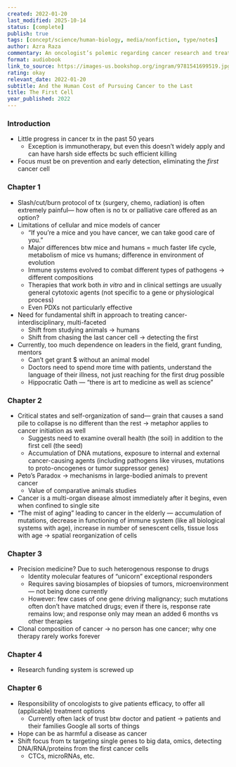 ```yaml
---
created: 2022-01-20
last_modified: 2025-10-14
status: [complete]
publish: true
tags: [concept/science/human-biology, media/nonfiction, type/notes]
author: Azra Raza
commentary: An oncologist’s polemic regarding cancer research and treatment, bolstered by personal accounts of her patients, friends, and family who have suffered through the disease. Raza does not hold back in critiquing the current trajectory of cancer therapies, arguing convincingly that we should shift our focus from the slash, poison, burn approach of surgery, chemo, and radiation to prevention and detection of the very first cancer cells.
format: audiobook
link_to_source: https://images-us.bookshop.org/ingram/9781541699519.jpg?v=9d43bfa03533460adcfde34bfb67ff6b
rating: okay
relevant_date: 2022-01-20
subtitle: And the Human Cost of Pursuing Cancer to the Last
title: The First Cell
year_published: 2022
---
```


### Introduction

- Little progress in cancer tx in the past 50 years
    - Exception is immunotherapy, but even this doesn’t widely apply and can have harsh side effects bc such efficient killing
- Focus must be on prevention and early detection, eliminating the *first* cancer cell

### Chapter 1

- Slash/cut/burn protocol of tx (surgery, chemo, radiation) is often extremely painful— how often is no tx or palliative care offered as an option?
- Limitations of cellular and mice models of cancer
    - “If you’re a mice and you have cancer, we can take good care of you.”
    - Major differences btw mice and humans = much faster life cycle, metabolism of mice vs humans; difference in environment of evolution
    - Immune systems evolved to combat different types of pathogens → different compositions
    - Therapies that work both *in vitro* and in clinical settings are usually general cytotoxic agents (not specific to a gene or physiological process)
    - Even PDXs not particularly effective
- Need for fundamental shift in approach to treating cancer- interdisciplinary, multi-faceted
    - Shift from studying animals → humans
    - Shift from chasing the last cancer cell → detecting the first
- Currently, too much dependence on leaders in the field, grant funding, mentors
    - Can’t get grant $ without an animal model
    - Doctors need to spend more time with patients, understand the language of their illness, not just reaching for the first drug possible
    - Hippocratic Oath — “there is art to medicine as well as science”

### Chapter 2

- Critical states and self-organization of sand— grain that causes a sand pile to collapse is no different than the rest → metaphor applies to cancer initiation as well
    - Suggests need to examine overall health (the soil) in addition to the first cell (the seed)
    - Accumulation of DNA mutations, exposure to internal and external cancer-causing agents (including pathogens like viruses, mutations to proto-oncogenes or tumor suppressor genes)
- Peto’s Paradox → mechanisms in large-bodied animals to prevent cancer
    - Value of comparative animals studies
- Cancer is a multi-organ disease almost immediately after it begins, even when confined to single site
- “The mist of aging” leading to cancer in the elderly — accumulation of mutations, decrease in functioning of immune system (like all biological systems with age), increase in number of senescent cells, tissue loss with age → spatial reorganization of cells

### Chapter 3

- Precision medicine? Due to such heterogenous response to drugs
    - Identity molecular features of “unicorn” exceptional responders
    - Requires saving biosamples of biopsies of tumors, microenvironment— not being done currently
    - However: few cases of one gene driving malignancy; such mutations often don’t have matched drugs; even if there is, response rate remains low; and response only may mean an added 6 months vs other therapies
- Clonal composition of cancer → no person has one cancer; why one therapy rarely works forever

### Chapter 4

- Research funding system is screwed up

### Chapter 6

- Responsibility of oncologists to give patients efficacy, to offer all (applicable) treatment options
    - Currently often lack of trust btw doctor and patient → patients and their families Google all sorts of things
- Hope can be as harmful a disease as cancer
- Shift focus from tx targeting single genes to big data, omics, detecting DNA/RNA/proteins from the first cancer cells
    - CTCs, microRNAs, etc.
  
